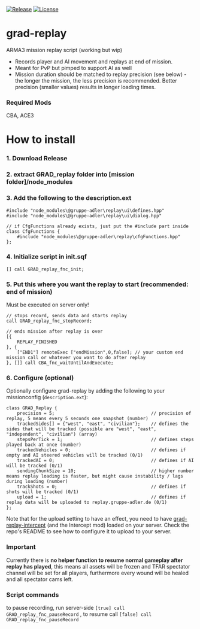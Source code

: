 [![Release](https://img.shields.io/github/release/gruppe-adler/grad-replay.svg)](https://github.com/gruppe-adler/grad-replay/release)
[![License](https://img.shields.io/github/license/gruppe-adler/grad-replay.svg)](https://github.com/gruppe-adler/grad-replay/license)

# grad-replay
ARMA3 mission replay script (working but wip)
* Records player and AI movement and replays at end of mission.
* Meant for PvP but pimped to support AI as well
* Mission duration should be matched to replay precision (see below) - the longer the mission, the less precision is recommended. Better precision (smaller values) results in longer loading times.

### Required Mods
CBA, ACE3

# How to install
### 1. Download Release
### 2. extract GRAD_replay folder into [mission folder]/node_modules
### 3. Add the following to the description.ext

```
#include "node_modules\@gruppe-adler\replay\ui\defines.hpp"
#include "node_modules\@gruppe-adler\replay\ui\dialog.hpp"
```

```
// if CfgFunctions already exists, just put the #include part inside
class CfgFunctions {
    #include "node_modules\@gruppe-adler\replay\cfgFunctions.hpp"
};
```

### 4. Initialize script in init.sqf
`[] call GRAD_replay_fnc_init;`

### 5. Put this where you want the replay to start (recommended: end of mission)
Must be executed on server only!
```
// stops record, sends data and starts replay
call GRAD_replay_fnc_stopRecord;

// ends mission after replay is over
[{
    REPLAY_FINISHED
}, {
    ["END1"] remoteExec ["endMission",0,false]; // your custom end mission call or whatever you want to do after replay
}, []] call CBA_fnc_waitUntilAndExecute;
```

### 6. Configure (optional)
Optionally configure grad-replay by adding the following to your missionconfig (`description.ext`):

```
class GRAD_Replay {
    precision = 5;                                    // precision of replay, 5 means every 5 seconds one snapshot (number)
    trackedSides[] = {"west", "east", "civilian"};    // defines the sides that will be tracked (possible are "west", "east", "independent", "civilian") (array)
    stepsPerTick = 1;                                 // defines steps played back at once (number)
    trackedVehicles = 0;                              // defines if empty and AI steered vehicles will be tracked (0/1)
    trackedAI = 0;                                    // defines if AI will be tracked (0/1)
    sendingChunkSize = 10;                            // higher number means replay loading is faster, but might cause instability / lags during loading (number)
    trackShots = 0;                                   // defines if shots will be tracked (0/1)
    upload = 1;                                       // defines if replay data will be uploaded to replay.gruppe-adler.de (0/1)
};
```

Note that for the upload setting to have an effect, you need to have [grad-replay-intercept](https://github.com/gruppe-adler/grad_replay_intercept) (and the Intercept mod) loaded on your server. Check the repo's README to see how to configure it to upload to your server.

### Important
Currently there is **no helper function to resume normal gameplay after replay has played**, this means all assets will be frozen and TFAR spectator channel will be set for all players, furthermore every wound will be healed and all spectator cams left.

### Script commands
to pause recording, run server-side `[true] call GRAD_replay_fnc_pauseRecord` , to resume call `[false] call GRAD_replay_fnc_pauseRecord`
